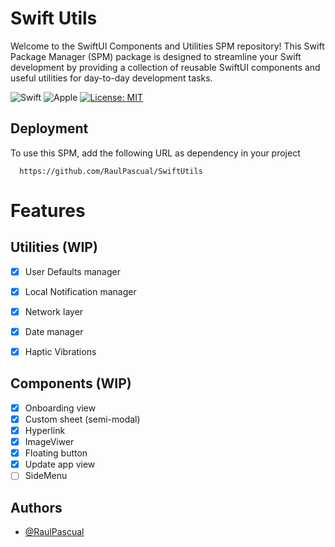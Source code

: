 # Swift Utils

Welcome to the SwiftUI Components and Utilities SPM repository! This Swift Package Manager (SPM) package is designed to streamline your Swift development by providing a collection of reusable SwiftUI components and useful utilities for day-to-day development tasks.

![Swift](https://img.shields.io/badge/swift-F54A2A?style=for-the-badge&logo=swift&logoColor=white) ![Apple](https://img.shields.io/badge/Apple-%23000000.svg?style=for-the-badge&logo=apple&logoColor=white)
[![License: MIT](https://img.shields.io/badge/License-MIT-yellow.svg)](https://opensource.org/licenses/MIT)

## Deployment

To use this SPM, add the following URL as dependency in your project

```
  https://github.com/RaulPascual/SwiftUtils
```
# Features

## Utilities (WIP)
- [x]  User Defaults manager
- [x]  Local Notification manager 
- [x]  Network layer
- [x]  Date manager
- [x]  Haptic Vibrations


## Components (WIP)
- [x]  Onboarding view
- [x]  Custom sheet (semi-modal)
- [x]  Hyperlink
- [x]  ImageViwer
- [x]  Floating button
- [x]  Update app view
- [ ]  SideMenu

## Authors

- [@RaulPascual](https://www.github.com/RaulPascual)

